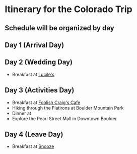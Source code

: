 # Itinerary for the Colorado Trip
## Schedule will be organized by day

## Day 1 (Arrival Day)

## Day 2 (Wedding Day)
* Breakfast at [Lucile's](https://www.luciles.com/)

## Day 3 (Activities Day)
* Breakfast at [Foolish Craig's Cafe](http://www.foolishcraigs.com/)
* Hiking through the Flatirons at Boulder Mountain Park
* Dinner at []()
* Explore the Pearl Street Mall in Downtown Boulder

## Day 4 (Leave Day)
* Breakfast at [Snooze](http://snoozeeatery.com/locations/boco/)
